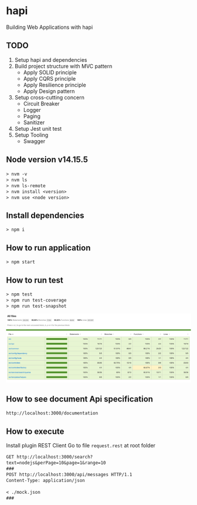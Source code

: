 # hapi

Building Web Applications with hapi

## TODO

1. Setup hapi and dependencies
2. Build project structure with MVC pattern
   - Apply SOLID principle
   - Apply CQRS principle
   - Apply Resilience principle
   - Apply Design pattern
3. Setup cross-cutting concern
   - Circuit Breaker
   - Logger
   - Paging
   - Sanitizer
4. Setup Jest unit test
5. Setup Tooling
   - Swagger

## Node version v14.15.5

```
> nvm -v
> nvm ls
> nvm ls-remote
> nvm install <version>
> nvm use <node version>
```

## Install dependencies

```
> npm i
```

## How to run application

```
> npm start
```

## How to run test

```
> npm test
> npm run test-coverage
> npm run test-snapshot
```

![](doc/screen-shot.png)

## How to see document Api specification

```
http://localhost:3000/documentation
```

## How to execute

Install plugin REST Client
Go to file `request.rest` at root folder

```
GET http://localhost:3000/search?text=nodejs&perPage=10&page=1&range=10
###
POST http://localhost:3000/api/messages HTTP/1.1
Content-Type: application/json

< ./mock.json
###
```
